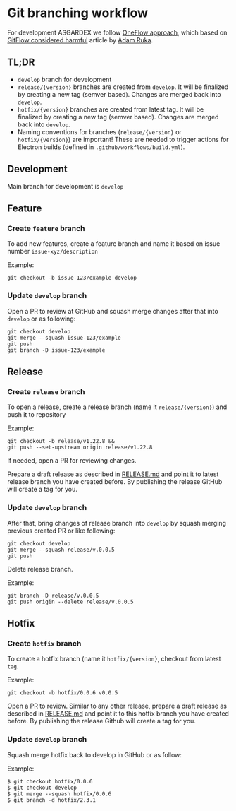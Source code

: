 # Git branching workflow

For development ASGARDEX we follow [OneFlow approach](https://www.endoflineblog.com/oneflow-a-git-branching-model-and-workflow), which based on [GitFlow considered harmful](https://www.endoflineblog.com/gitflow-considered-harmful) article by [Adam Ruka](https://www.endoflineblog.com).

## TL;DR

- `develop` branch for development
- `release/{version}` branches are created from `develop`. It will be finalized by creating a new tag (semver based). Changes are merged back into `develop`.
- `hotfix/{version}` branches are created from latest tag. It will be finalized by creating a new tag (semver based). Changes are merged back into `develop`.
- Naming conventions for branches (`release/{version}` or `hotfix/{version}`) are important! These are needed to trigger actions for Electron builds (defined in `.github/workflows/build.yml`).

## Development

Main branch for development is `develop`

## Feature

### Create `feature` branch

To add new features, create a feature branch and name it based on issue number `issue-xyz/description`

Example:

```
git checkout -b issue-123/example develop
```

### Update `develop` branch

Open a PR to review at GitHub and squash merge changes after that into `develop` or as following:

```
git checkout develop
git merge --squash issue-123/example
git push
git branch -D issue-123/example
```

## Release

### Create `release` branch

To open a release, create a release branch (name it `release/{version}`) and push it to repository

Example:

```
git checkout -b release/v1.22.8 &&
git push --set-upstream origin release/v1.22.8
```

If needed, open a PR for reviewing changes.

Prepare a draft release as described in [RELEASE.md](./RELEASE.md) and point it to latest release branch you have created before. By publishing the release GitHub will create a tag for you.

### Update `develop` branch

After that, bring changes of release branch into `develop` by squash merging previous created PR or like following:

```
git checkout develop
git merge --squash release/v.0.0.5
git push
```

Delete release branch.

Example:

```
git branch -D release/v.0.0.5
git push origin --delete release/v.0.0.5
```

## Hotfix

### Create `hotfix` branch

To create a hotfix branch (name it `hotfix/{version}`, checkout from latest `tag`.

Example:

```
git checkout -b hotfix/0.0.6 v0.0.5
```

Open a PR to review. Similar to any other release, prepare a draft release as described in [RELEASE.md](./RELEASE.md) and point it to this hotfix branch you have created before. By publishing the release Github will create a tag for you.

### Update `develop` branch

Squash merge hotfix back to develop in GitHub or as follow:

Example:

```
$ git checkout hotfix/0.0.6
$ git checkout develop
$ git merge --squash hotfix/0.0.6
$ git branch -d hotfix/2.3.1
```
